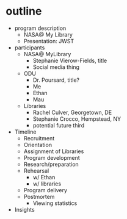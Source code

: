 # outline
- program description
	- NASA@ My Library
	- Presentation: JWST
- participants
	- NASA@ MyLibrary
		- Stephanie Vierow-Fields, title
		- Social media thing
	- ODU
		- Dr. Poursard, title?
		- Me
		- Ethan
		- Mau
	- Libraries
		- Rachel Culver, Georgetown, DE
		- Stephanie Crocco, Hempstead, NY
		- potential future third
- Timeline
	- Recruitment
	- Orientation
	- Assignment of Libraries
	- Program development
	- Research/preparation
	- Rehearsal
		- w/ Ethan
		- w/ libraries
	- Program delivery
	- Postmortem
		- Viewing statistics
- Insights

